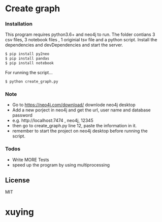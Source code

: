 # Create graph


### Installation

This program requires python3.6+ and neo4j to run.
The folder contians 3 csv files, 3 notebook files , 1 originial tsv file and a python script.
Install the dependencies and devDependencies and start the server.

```sh
$ pip install py2neo
$ pip install pandas
$ pip install notebook
```

For running the script...

```sh
$ python create_graph.py
```

### Note 
 - Go to https://neo4j.com/download/ downlode neo4j desktop 
 - Add a new porject in neo4j and get the url, user name and database password
 - e.g. http://localhost:7474 , neo4j, 12345
 - then go to create_graph.py line 12, paste the information in it.
 - remember to start the project on neo4j desktop before running the script. 
 

### Todos

 - Write MORE Tests
 - speed up the program by using multiprocessing

License
----

MIT


[//]: # (These are reference links used in the body of this note and get stripped out when the markdown processor does its job. There is no need to format nicely because it shouldn't be seen. Thanks SO - http://stackoverflow.com/questions/4823468/store-comments-in-markdown-syntax)


   [dill]: <https://github.com/joemccann/dillinger>
   [git-repo-url]: <https://github.com/joemccann/dillinger.git>
   [john gruber]: <http://daringfireball.net>
   [df1]: <http://daringfireball.net/projects/markdown/>
   [markdown-it]: <https://github.com/markdown-it/markdown-it>
   [Ace Editor]: <http://ace.ajax.org>
   [node.js]: <http://nodejs.org>
   [Twitter Bootstrap]: <http://twitter.github.com/bootstrap/>
   [jQuery]: <http://jquery.com>
   [@tjholowaychuk]: <http://twitter.com/tjholowaychuk>
   [express]: <http://expressjs.com>
   [AngularJS]: <http://angularjs.org>
   [Gulp]: <http://gulpjs.com>

   [PlDb]: <https://github.com/joemccann/dillinger/tree/master/plugins/dropbox/README.md>
   [PlGh]: <https://github.com/joemccann/dillinger/tree/master/plugins/github/README.md>
   [PlGd]: <https://github.com/joemccann/dillinger/tree/master/plugins/googledrive/README.md>
   [PlOd]: <https://github.com/joemccann/dillinger/tree/master/plugins/onedrive/README.md>
   [PlMe]: <https://github.com/joemccann/dillinger/tree/master/plugins/medium/README.md>
   [PlGa]: <https://github.com/RahulHP/dillinger/blob/master/plugins/googleanalytics/README.md>
# xuying
